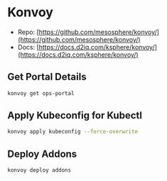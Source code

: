 # Konvoy

- Repo: [https://github.com/mesosphere/konvoy/](https://github.com/mesosphere/konvoy/)
- Docs: [https://docs.d2iq.com/ksphere/konvoy/](https://docs.d2iq.com/ksphere/konvoy/)

## Get Portal Details
```bash
konvoy get ops-portal
```

## Apply Kubeconfig for Kubectl
```bash
konvoy apply kubeconfig --force-overwrite
```

## Deploy Addons
```bash
konvoy deploy addons
```
